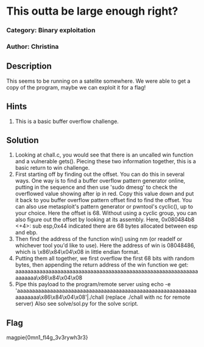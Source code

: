 # This outta be large enough right?
### Category: Binary exploitation
### Author: Christina

## Description
This seems to be running on a satelite somewhere. We were able to get a copy of the program, maybe we can exploit it for a flag!

## Hints
1. This is a basic buffer overflow challenge.

## Solution
1. Looking at chall.c, you would see that there is an uncalled win function and a vulnerable gets(). Piecing these two information together, this is a basic return to win challenge.
2. First starting off by finding out the offset. You can do this in several ways. One way is to find a buffer overflow pattern generator online, putting in the sequence and then use 'sudo dmesg' to check the overflowed value showing after ip in red. Copy this value down and put it back to you buffer overflow pattern offset find to find the offset. You can also use metasploit's pattern generator or pwntool's cyclic(), up to your choice. Here the offset is 68. Without using a cyclic group, you can also figure out the offset by looking at its assembly. Here,  0x080484b8 <+4>:     sub    esp,0x44 indicated there are 68 bytes allocated between esp and ebp.
3. Then find the address of the function win() using nm (or readelf or whichever tool you'd like to use). Here the address of win is 08048486, which is \x86\x84\x04\x08 in little endian format.
4. Putting them all together, we first overflow the first 68 bits with random bytes, then appending the return address of the win function we get: aaaaaaaaaaaaaaaaaaaaaaaaaaaaaaaaaaaaaaaaaaaaaaaaaaaaaaaaaaaaaaaaaaaa\x86\x84\x04\x08
5. Pipe this payload to the program/remote server using echo -e 'aaaaaaaaaaaaaaaaaaaaaaaaaaaaaaaaaaaaaaaaaaaaaaaaaaaaaaaaaaaaaaaaaaaa\x86\x84\x04\x08'|./chall (replace ./chall with nc <ip address> <port> for remote server)
Also see solve/sol.py for the solve script.

## Flag
magpie{0mn1_fl4g_3v3rywh3r3}
